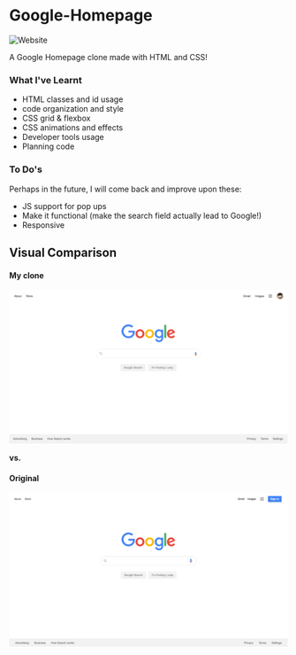 # Google-Homepage
![Website](https://img.shields.io/website?label=demo&up_message=online&url=https%3A%2F%2Ftonyxsun.github.io%2FGoogle-Homepage%2F)

A Google Homepage clone made with HTML and CSS!

### What I've Learnt
* HTML classes and id usage
* code organization and style
* CSS grid & flexbox
* CSS animations and effects
* Developer tools usage
* Planning code

### To Do's
Perhaps in the future, I will come back and improve upon these:
* JS support for pop ups
* Make it functional (make the search field actually lead to Google!)
* Responsive


## Visual Comparison
#### My clone
![Clone](https://github.com/TonyxSun/Google-Homepage/blob/391a09e7e5bbab3319ea4fdadbaf7d410346d29e/images/Google-Clone.png)

**vs.**

#### Original
![Original](https://github.com/TonyxSun/Google-Homepage/blob/391a09e7e5bbab3319ea4fdadbaf7d410346d29e/images/Google-Original.png)
